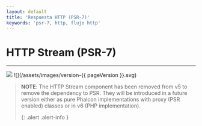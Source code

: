 ```yaml
---
layout: default
title: 'Respuesta HTTP (PSR-7)'
keywords: 'psr-7, http, flujo http'
---
```


# HTTP Stream (PSR-7)
- - -
![](/assets/images/document-status-stable-success.svg) ![](/assets/images/version-{{ pageVersion }}.svg)

> **NOTE**: The HTTP Stream component has been removed from v5 to remove the dependency to PSR. They will be introduced in a future version either as pure Phalcon implementations with proxy (PSR enabled) classes or in v6 (PHP implementation). 
> 
> {: .alert .alert-info }
